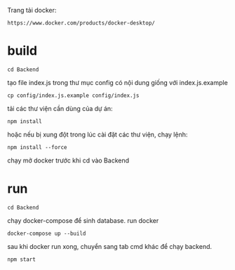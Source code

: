 Trang tải docker: 
```
https://www.docker.com/products/docker-desktop/
```
# build
```
cd Backend
```

tạo file index.js trong thư mục config có nội dung giống với index.js.example
```
cp config/index.js.example config/index.js
```

tải các thư viện cần dùng của dự án:
```
npm install
```
hoặc nếu bị xung đột trong lúc cài đặt các thư viện, chạy lệnh: 
```
npm install --force
```

chạy mở docker trước khi cd vào Backend

# run
```
cd Backend
```

chạy docker-compose để sinh database.
run docker
```
docker-compose up --build
```

sau khi docker run xong, chuyển sang tab cmd khác để chạy backend.
```
npm start
```
